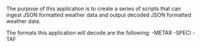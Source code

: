 The purpose of this application is to create a series of scripts that can ingest JSON formatted weather data and output decoded JSON formatted weather data.

The formats this application will decode are the following:
-METAR
-SPECI
-TAF
